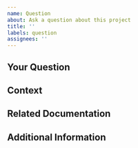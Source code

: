 ```yaml
---
name: Question
about: Ask a question about this project
title: ''
labels: question
assignees: ''
---
```


## Your Question
<!-- What would you like to know? Be as specific as possible -->

## Context
<!-- What are you trying to accomplish? This helps us provide a more helpful answer -->

## Related Documentation
<!-- Optional: Have you already checked any related documentation? If so, which parts? -->

## Additional Information
<!-- Optional: Any other context or screenshots that might help us better understand your question -->

